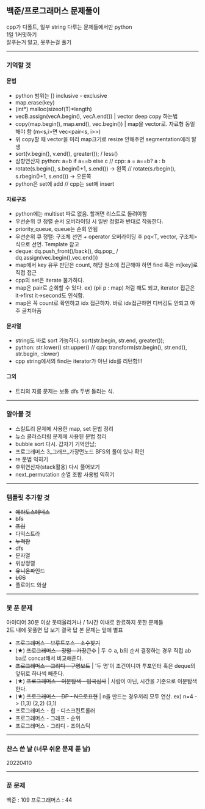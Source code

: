 ## 백준/프로그래머스 문제풀이
cpp가 디폴트, 일부 string 다루는 문제들에서만 python  
1일 1커밋하기  
잘푸는거 말고, 못푸는걸 풀기

******************

### 기억할 것

#### 문법

- python 범위는 [)   inclusive - exclusive
- map.erase(key) 
- (int*) malloc(sizeof(T)*length)
- vecB.assign(vecA.begin(), vecA.end()) | vector deep copy 하는법
- copy(map.begin(), map.end(), vec.begin()) | map을 vector로. 자료형 동일해야 함 (m<s,i>면 vec<pair<s, i>>)
- 위 copy할 때 vector을 미리 map크기로 resize 안해주면 segmentation에러 발생
- sort(v.begin(), v.end(), greater<int>()); / less<int>()
- 삼항연산자 python: a=b if a==b else c // cpp: a = a==b? a : b
- rotate(s.begin(), s.begin()+1, s.end()) -> 왼쪽 // rotate(s.rbegin(), s.rbegin()+1, s.end()) -> 오른쪽
- python은 set에 add // cpp는 set에 insert


#### 자료구조

- python에는 multiset 따로 없음. 할꺼면 리스트로 돌려야함
- 우선순위 큐 정렬 순서 오버라이딩 시 일반 정렬과 반대로 작동한다.
- priority_queue, queue는 순회 안됨
- 우선순위 큐 정렬: 구조체 선언 + operator 오버라이딩 후 pq<T, vector<T>, 구조체> 식으로 선언. Template 참고
- deque: dq.push_front()/back(), dq.pop_ / dq.assign(vec.begin(),vec.end())
- map에서 key 유무 판단은 count, 해당 원소에 접근해야 하면 find 혹은 m[key]로 직접 접근
- cpp의 set은 iterate 불가하다.
- map은 pair로 순회할 수 있다. ex) (pii p : map) 처럼 해도 되고, iterator 접근은 it->first it->second도 인식함.
- map은 꼭 count로 확인하고 idx 접근하자. 바로 idx접근하면 디버깅도 안되고 아주 골치아픔

#### 문자열

- string도 바로 sort 가능하다. sort(str.begin, str.end, greater<int>());
- python: str.lower() str.upper() // cpp: transform(str.begin(), str.end(), str.begin, ::lower)
- cpp string에서의 find는 iterator가 아닌 idx를 리턴함!!!


#### 그외

- 트리의 지름 문제는 보통 dfs 두번 돌리는 식.

******************
  
### 알아볼 것

- 스킬트리 문제에 사용한 map, set 문법 정리
- 뉴스 클러스터링 문제에 사용된 문법 정리
- bubble sort 다시. 갑자기 기억안남;
- 프로그래머스 3_그래프_가장먼노드 BFS외 풀이 있나 확인
- re 문법 익히기
- 후위연산자(stack활용) 다시 풀어보기
- next_permutation 순열 조합 사용법 익히기

******************

### 템플릿 추가할 것

- ~~에라토스테네스~~
- ~~bfs~~
- ~~프림~~
- 다익스트라
- ~~누적합~~
- dfs
- 문자열
- 위상정렬
- ~~유니온파인드~~
- ~~LCS~~
- 플로이드 와샬

******************
  
### 못 푼 문제
아이디어 30분 이상 못떠올리거나 / 1시간 이내로 완료하지 못한 문제들  
2트 내에 못풀면 답 보기
결국 답 본 문제는 앞에 별표
- ~~프로그래머스 - 브루트포스 - 소수찾기~~
- (★) ~~프로그래머스 - 정렬 - 가장큰수~~ | 두 수 a, b의 순서 결정하는 경우 직접 ab ba로 concat해서 비교해준다.
- ~~프로그래머스 - 그리디 - 구명보트~~ | '두 명'이 조건이니까 투포인터 혹은 deque의 앞뒤로 하나씩 빼준다.
- (★) ~~프로그래머스 - 이분탐색 - 입국심사~~ | 사람이 아닌, 시간을 기준으로 이분탐색한다.
- (★) ~~프로그래머스 - DP - N으로표현~~ | n을 만드는 경우끼리 모두 연산. ex) n=4 -> (1,3) (2,2) (3,1)
- 프로그래머스 - 힙 - 디스크컨트롤러
- 프로그래머스 - 그래프 - 순위
- 프로그래머스 - 그리디 - 조이스틱

******************

### 찬스 쓴 날 (너무 쉬운 문제 푼 날)

20220410

******************

### 푼 문제

백준 : 109
프로그래머스 : 44


